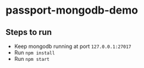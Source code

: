 # passport-mongodb-demo

## Steps to run
- Keep mongodb running at port `127.0.0.1:27017`
- Run `npm install`
- Run `npm start`

